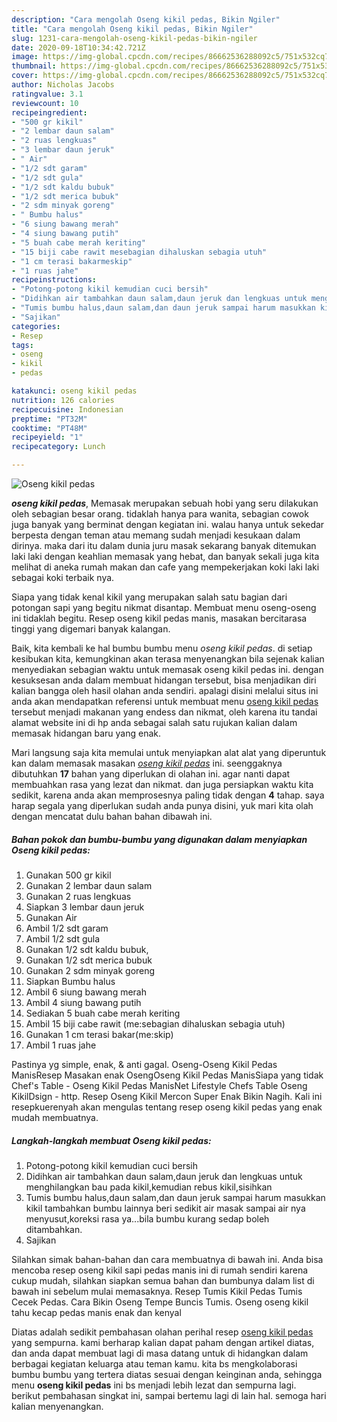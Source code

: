 ```yaml
---
description: "Cara mengolah Oseng kikil pedas, Bikin Ngiler"
title: "Cara mengolah Oseng kikil pedas, Bikin Ngiler"
slug: 1231-cara-mengolah-oseng-kikil-pedas-bikin-ngiler
date: 2020-09-18T10:34:42.721Z
image: https://img-global.cpcdn.com/recipes/86662536288092c5/751x532cq70/oseng-kikil-pedas-foto-resep-utama.jpg
thumbnail: https://img-global.cpcdn.com/recipes/86662536288092c5/751x532cq70/oseng-kikil-pedas-foto-resep-utama.jpg
cover: https://img-global.cpcdn.com/recipes/86662536288092c5/751x532cq70/oseng-kikil-pedas-foto-resep-utama.jpg
author: Nicholas Jacobs
ratingvalue: 3.1
reviewcount: 10
recipeingredient:
- "500 gr kikil"
- "2 lembar daun salam"
- "2 ruas lengkuas"
- "3 lembar daun jeruk"
- " Air"
- "1/2 sdt garam"
- "1/2 sdt gula"
- "1/2 sdt kaldu bubuk"
- "1/2 sdt merica bubuk"
- "2 sdm minyak goreng"
- " Bumbu halus"
- "6 siung bawang merah"
- "4 siung bawang putih"
- "5 buah cabe merah keriting"
- "15 biji cabe rawit mesebagian dihaluskan sebagia utuh"
- "1 cm terasi bakarmeskip"
- "1 ruas jahe"
recipeinstructions:
- "Potong-potong kikil kemudian cuci bersih"
- "Didihkan air tambahkan daun salam,daun jeruk dan lengkuas untuk menghilangkan bau pada kikil,kemudian rebus kikil,sisihkan"
- "Tumis bumbu halus,daun salam,dan daun jeruk sampai harum masukkan kikil tambahkan bumbu lainnya beri sedikit air masak sampai air nya menyusut,koreksi rasa ya...bila bumbu kurang sedap boleh ditambahkan."
- "Sajikan"
categories:
- Resep
tags:
- oseng
- kikil
- pedas

katakunci: oseng kikil pedas 
nutrition: 126 calories
recipecuisine: Indonesian
preptime: "PT32M"
cooktime: "PT48M"
recipeyield: "1"
recipecategory: Lunch

---
```



![Oseng kikil pedas](https://img-global.cpcdn.com/recipes/86662536288092c5/751x532cq70/oseng-kikil-pedas-foto-resep-utama.jpg)

<b><i>oseng kikil pedas</i></b>, Memasak merupakan sebuah hobi yang seru dilakukan oleh sebagian besar orang. tidaklah hanya para wanita, sebagian cowok juga banyak yang berminat dengan kegiatan ini. walau hanya untuk sekedar berpesta dengan teman atau memang sudah menjadi kesukaan dalam dirinya. maka dari itu dalam dunia juru masak sekarang banyak ditemukan laki laki dengan keahlian memasak yang hebat, dan banyak sekali juga kita melihat di aneka rumah makan dan cafe yang mempekerjakan koki laki laki sebagai koki terbaik nya.

Siapa yang tidak kenal kikil yang merupakan salah satu bagian dari potongan sapi yang begitu nikmat disantap. Membuat menu oseng-oseng ini tidaklah begitu. Resep oseng kikil pedas manis, masakan bercitarasa tinggi yang digemari banyak kalangan.

Baik, kita kembali ke hal bumbu bumbu menu <i>oseng kikil pedas</i>. di setiap kesibukan kita, kemungkinan akan terasa menyenangkan bila sejenak kalian menyediakan sebagian waktu untuk memasak oseng kikil pedas ini. dengan kesuksesan anda dalam membuat hidangan tersebut, bisa menjadikan diri kalian bangga oleh hasil olahan anda sendiri. apalagi disini melalui situs ini anda akan mendapatkan referensi untuk membuat menu <u>oseng kikil pedas</u> tersebut menjadi makanan yang endess dan nikmat, oleh karena itu tandai alamat website ini di hp anda sebagai salah satu rujukan kalian dalam memasak hidangan baru yang enak.


Mari langsung saja kita memulai untuk menyiapkan alat alat yang diperuntuk kan dalam memasak masakan <u><i>oseng kikil pedas</i></u> ini. seenggaknya dibutuhkan <b>17</b> bahan yang diperlukan di olahan ini. agar nanti dapat membuahkan rasa yang lezat dan nikmat. dan juga persiapkan waktu kita sedikit, karena anda akan memprosesnya paling tidak dengan <b>4</b> tahap. saya harap segala yang diperlukan sudah anda punya disini, yuk mari kita olah dengan mencatat dulu bahan bahan dibawah ini.

<!--inarticleads1-->

##### Bahan pokok dan bumbu-bumbu yang digunakan dalam menyiapkan Oseng kikil pedas:

1. Gunakan 500 gr kikil
1. Gunakan 2 lembar daun salam
1. Gunakan 2 ruas lengkuas
1. Siapkan 3 lembar daun jeruk
1. Gunakan  Air
1. Ambil 1/2 sdt garam
1. Ambil 1/2 sdt gula
1. Gunakan 1/2 sdt kaldu bubuk,
1. Gunakan 1/2 sdt merica bubuk
1. Gunakan 2 sdm minyak goreng
1. Siapkan  Bumbu halus
1. Ambil 6 siung bawang merah
1. Ambil 4 siung bawang putih
1. Sediakan 5 buah cabe merah keriting
1. Ambil 15 biji cabe rawit (me:sebagian dihaluskan sebagia utuh)
1. Gunakan 1 cm terasi bakar(me:skip)
1. Ambil 1 ruas jahe


Pastinya yg simple, enak, &amp; anti gagal. Oseng-Oseng Kikil Pedas ManisResep Masakan enak OsengOseng Kikil Pedas ManisSiapa yang tidak Chef&#39;s Table - Oseng Kikil Pedas ManisNet Lifestyle Chefs Table Oseng KikilDsign - http. Resep Oseng Kikil Mercon Super Enak Bikin Nagih. Kali ini resepkuerenyah akan mengulas tentang resep oseng kikil pedas yang enak mudah membuatnya. 

<!--inarticleads2-->

##### Langkah-langkah membuat Oseng kikil pedas:

1. Potong-potong kikil kemudian cuci bersih
1. Didihkan air tambahkan daun salam,daun jeruk dan lengkuas untuk menghilangkan bau pada kikil,kemudian rebus kikil,sisihkan
1. Tumis bumbu halus,daun salam,dan daun jeruk sampai harum masukkan kikil tambahkan bumbu lainnya beri sedikit air masak sampai air nya menyusut,koreksi rasa ya...bila bumbu kurang sedap boleh ditambahkan.
1. Sajikan


Silahkan simak bahan-bahan dan cara membuatnya di bawah ini. Anda bisa mencoba resep oseng kikil sapi pedas manis ini di rumah sendiri karena cukup mudah, silahkan siapkan semua bahan dan bumbunya dalam list di bawah ini sebelum mulai memasaknya. Resep Tumis Kikil Pedas Tumis Cecek Pedas. Cara Bikin Oseng Tempe Buncis Tumis. Oseng oseng kikil tahu kecap pedas manis enak dan kenyal 

Diatas adalah sedikit pembahasan olahan perihal resep <u>oseng kikil pedas</u> yang sempurna. kami berharap kalian dapat paham dengan artikel diatas, dan anda dapat membuat lagi di masa datang untuk di hidangkan dalam berbagai kegiatan keluarga atau teman kamu. kita bs mengkolaborasi bumbu bumbu yang tertera diatas sesuai dengan keinginan anda, sehingga menu <b>oseng kikil pedas</b> ini bs menjadi lebih lezat dan sempurna lagi. berikut pembahasan singkat ini, sampai bertemu lagi di lain hal. semoga hari kalian menyenangkan.
